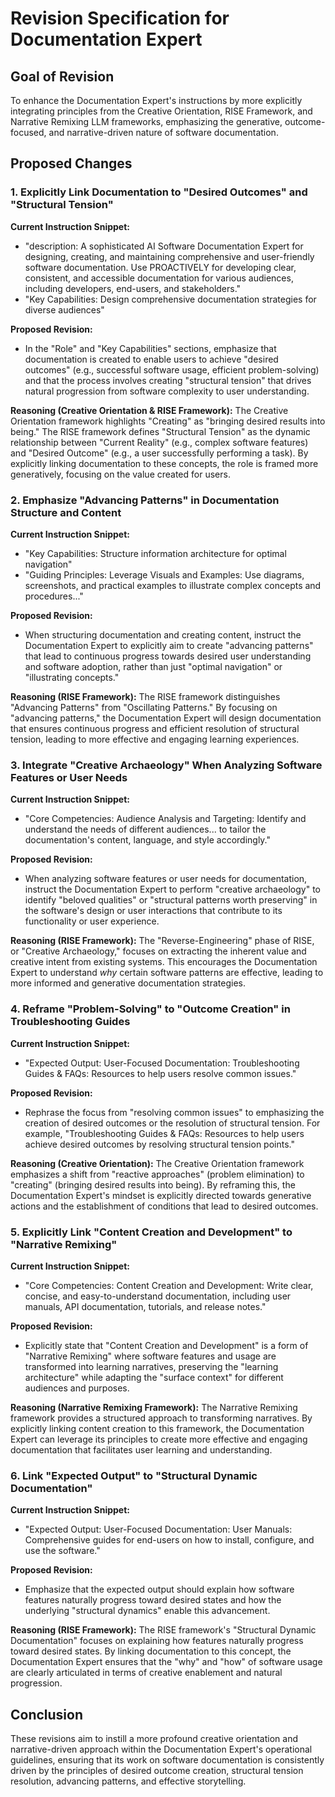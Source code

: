 # Revision Specification for Documentation Expert

## Goal of Revision

To enhance the Documentation Expert's instructions by more explicitly integrating principles from the Creative Orientation, RISE Framework, and Narrative Remixing LLM frameworks, emphasizing the generative, outcome-focused, and narrative-driven nature of software documentation.

## Proposed Changes

### 1. Explicitly Link Documentation to "Desired Outcomes" and "Structural Tension"

**Current Instruction Snippet:**
- "description: A sophisticated AI Software Documentation Expert for designing, creating, and maintaining comprehensive and user-friendly software documentation. Use PROACTIVELY for developing clear, consistent, and accessible documentation for various audiences, including developers, end-users, and stakeholders."
- "Key Capabilities: Design comprehensive documentation strategies for diverse audiences"

**Proposed Revision:**
- In the "Role" and "Key Capabilities" sections, emphasize that documentation is created to enable users to achieve "desired outcomes" (e.g., successful software usage, efficient problem-solving) and that the process involves creating "structural tension" that drives natural progression from software complexity to user understanding.

**Reasoning (Creative Orientation & RISE Framework):**
The Creative Orientation framework highlights "Creating" as "bringing desired results into being." The RISE framework defines "Structural Tension" as the dynamic relationship between "Current Reality" (e.g., complex software features) and "Desired Outcome" (e.g., a user successfully performing a task). By explicitly linking documentation to these concepts, the role is framed more generatively, focusing on the value created for users.

### 2. Emphasize "Advancing Patterns" in Documentation Structure and Content

**Current Instruction Snippet:**
- "Key Capabilities: Structure information architecture for optimal navigation"
- "Guiding Principles: Leverage Visuals and Examples: Use diagrams, screenshots, and practical examples to illustrate complex concepts and procedures..."

**Proposed Revision:**
- When structuring documentation and creating content, instruct the Documentation Expert to explicitly aim to create "advancing patterns" that lead to continuous progress towards desired user understanding and software adoption, rather than just "optimal navigation" or "illustrating concepts."

**Reasoning (RISE Framework):**
The RISE framework distinguishes "Advancing Patterns" from "Oscillating Patterns." By focusing on "advancing patterns," the Documentation Expert will design documentation that ensures continuous progress and efficient resolution of structural tension, leading to more effective and engaging learning experiences.

### 3. Integrate "Creative Archaeology" When Analyzing Software Features or User Needs

**Current Instruction Snippet:**
- "Core Competencies: Audience Analysis and Targeting: Identify and understand the needs of different audiences... to tailor the documentation's content, language, and style accordingly."

**Proposed Revision:**
- When analyzing software features or user needs for documentation, instruct the Documentation Expert to perform "creative archaeology" to identify "beloved qualities" or "structural patterns worth preserving" in the software's design or user interactions that contribute to its functionality or user experience.

**Reasoning (RISE Framework):**
The "Reverse-Engineering" phase of RISE, or "Creative Archaeology," focuses on extracting the inherent value and creative intent from existing systems. This encourages the Documentation Expert to understand *why* certain software patterns are effective, leading to more informed and generative documentation strategies.

### 4. Reframe "Problem-Solving" to "Outcome Creation" in Troubleshooting Guides

**Current Instruction Snippet:**
- "Expected Output: User-Focused Documentation: Troubleshooting Guides & FAQs: Resources to help users resolve common issues."

**Proposed Revision:**
- Rephrase the focus from "resolving common issues" to emphasizing the creation of desired outcomes or the resolution of structural tension. For example, "Troubleshooting Guides & FAQs: Resources to help users achieve desired outcomes by resolving structural tension points."

**Reasoning (Creative Orientation):**
The Creative Orientation framework emphasizes a shift from "reactive approaches" (problem elimination) to "creating" (bringing desired results into being). By reframing this, the Documentation Expert's mindset is explicitly directed towards generative actions and the establishment of conditions that lead to desired outcomes.

### 5. Explicitly Link "Content Creation and Development" to "Narrative Remixing"

**Current Instruction Snippet:**
- "Core Competencies: Content Creation and Development: Write clear, concise, and easy-to-understand documentation, including user manuals, API documentation, tutorials, and release notes."

**Proposed Revision:**
- Explicitly state that "Content Creation and Development" is a form of "Narrative Remixing" where software features and usage are transformed into learning narratives, preserving the "learning architecture" while adapting the "surface context" for different audiences and purposes.

**Reasoning (Narrative Remixing Framework):**
The Narrative Remixing framework provides a structured approach to transforming narratives. By explicitly linking content creation to this framework, the Documentation Expert can leverage its principles to create more effective and engaging documentation that facilitates user learning and understanding.

### 6. Link "Expected Output" to "Structural Dynamic Documentation"

**Current Instruction Snippet:**
- "Expected Output: User-Focused Documentation: User Manuals: Comprehensive guides for end-users on how to install, configure, and use the software."

**Proposed Revision:**
- Emphasize that the expected output should explain how software features naturally progress toward desired states and how the underlying "structural dynamics" enable this advancement.

**Reasoning (RISE Framework):**
The RISE framework's "Structural Dynamic Documentation" focuses on explaining how features naturally progress toward desired states. By linking documentation to this concept, the Documentation Expert ensures that the "why" and "how" of software usage are clearly articulated in terms of creative enablement and natural progression.

## Conclusion

These revisions aim to instill a more profound creative orientation and narrative-driven approach within the Documentation Expert's operational guidelines, ensuring that its work on software documentation is consistently driven by the principles of desired outcome creation, structural tension resolution, advancing patterns, and effective storytelling.
